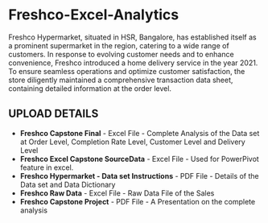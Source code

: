 # Freshco-Excel-Analytics

 Freshco Hypermarket, situated in HSR, Bangalore, has established itself as a prominent supermarket in the region, catering to a wide range of customers. In response to evolving customer needs and to enhance convenience, Freshco introduced a home delivery service in the year 2021. To ensure seamless operations and optimize customer satisfaction, the store diligently maintained a comprehensive transaction data sheet, containing detailed information at the order level.


## UPLOAD DETAILS

* **Freshco Capstone Final** - Excel File - Complete Analysis of the Data set at Order Level, Completion Rate Level, Customer Level and Delivery Level
* **Freshco Excel Capstone SourceData** - Excel File - Used for PowerPivot feature in excel.
* **Freshco Hypermarket - Data set Instructions** - PDF File - Details of the Data set and Data Dictionary
* **Freshco Raw Data** - Excel File - Raw Data File of the Sales
* **Freshco Capstone Project** - PDF File - A Presentation on the complete analysis
